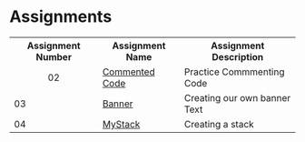 <head>
  
 <h1> Assignments </h1>

</head>
<body>
<table>
  
  <tr>    
      <th>  Assignment Number  </th>
      <th>  Assignment Name  </th>
      <th>  Assignment Description </th>
  </tr>
  
  <tr> 
      <td> <center>  02 </center> </td>
      <td> <a href="https://github.com/Camigator/3013-ALG-ONeal/tree/master/Assignments/02-CommentedCode"> Commented Code </a> </td>
      <td> Practice Commmenting Code </td>  
  </tr>
  
  <tr>
  <td> 03 </td>
  <td> <a href="https://github.com/Camigator/3013-ALG-ONeal/tree/master/Assignments/03-Banner" > Banner </a> </td>
  <td> Creating our own banner Text </td>
  </tr>
  
  <tr>
  <td> 04 </td>
  <td> <a href="https://github.com/Camigator/3013-ALG-ONeal/tree/master/Assignments/04%20-%20MyStack" > MyStack </a> </td>
  <td> Creating a stack </td>
  </tr>
  
        
</table>
</body>
